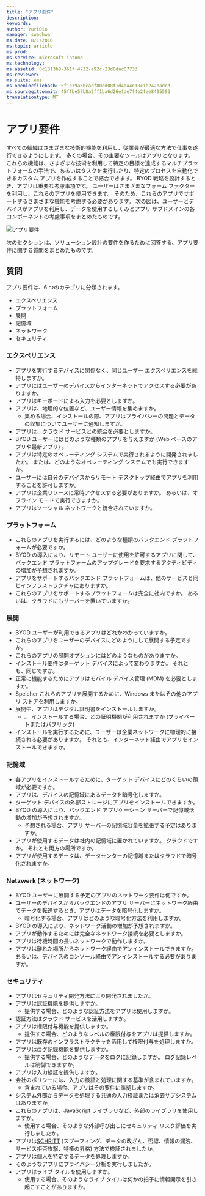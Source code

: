 ```yaml
---
title: "アプリ要件"
description: 
keywords: 
author: YuriDio
manager: swadhwa
ms.date: 8/1/2016
ms.topic: article
ms.prod: 
ms.service: microsoft-intune
ms.technology: 
ms.assetid: 0c1313b9-361f-4732-a92c-23d0dac07733
ms.reviewer: 
ms.suite: ems
ms.openlocfilehash: 5f1e79a50cadf80ad08f1d4aa4e18c1e242eadcd
ms.sourcegitcommit: 45ffbe57b8a2ff1ba6d26efde7f4e2fee8495593
translationtype: MT
---
```

# <a name=""></a>アプリ要件

すべての組織はさまざまな技術的機能を利用し、従業員が最適な方法で仕事を遂行できるようにします。 多くの場合、その主要なツールはアプリとなります。 これらの機能は、さまざまな技術を利用して特定の目標を達成するマルチプラットフォームの手法で、あるいはタスクを実行したり、特定のプロセスを自動化できるカスタム アプリを作成することで結合できます。 BYOD 戦略を設計するとき、アプリは重要な考慮事項です。 ユーザーはさまざまなフォーム ファクターを利用し、これらのアプリを使用できます。 そのため、これらのアプリでサポートするさまざまな機能を考慮する必要があります。 次の図は、ユーザーとデバイスがアプリを利用し、データを使用するしくみとアプリ サブドメインの各コンポーネントの考慮事項をまとめたものです。

![アプリ要件](./media/BYOD_Figure5.png)

次のセクションは、ソリューション設計の要件を作るために回答する、アプリ要件に関する質問をまとめたものです。

## <a name=""></a>質問

アプリ要件は、6 つのカテゴリに分類されます。

- エクスペリエンス
- プラットフォーム
- 展開
- 記憶域
- ネットワーク
- セキュリティ


### <a name=""></a>エクスペリエンス

- アプリを実行するデバイスに関係なく、同じユーザー エクスペリエンスを維持しますか。
- アプリにはユーザーのデバイスからインターネットでアクセスする必要がありますか。
- アプリはキーボードによる入力を必要としますか。
- アプリは、地理的な位置など、ユーザー情報を集めますか。
    - 集める場合、インストールの際、アプリはプライバシーの問題とデータの収集についてユーザーに通知しますか。
- アプリは、クラウド サービスとの統合を必要としますか。
- BYOD ユーザーにはどのような種類のアプリを与えますか (Web ベースのアプリや最新アプリ) 。
- アプリは特定のオペレーティング システムで実行されるように開発されましたか。 または、どのようなオペレーティング システムでも実行できますか。
- ユーザーには自分のデバイスからリモート デスクトップ経由でアプリを利用することを許可しますか。
- アプリは企業リソースに常時アクセスする必要がありますか。 あるいは、オフライン モードで実行できますか。
- アプリはソーシャル ネットワークと統合されていますか。


### <a name=""></a>プラットフォーム

- これらのアプリを実行するには、どのような種類のバックエンド プラットフォームが必要ですか。
- BYOD の導入により、リモート ユーザーに使用を許可するアプリに関して、バックエンド プラットフォームのアップグレードを要求するアクティビティの増加が予想されますか。
- アプリをサポートするバックエンド プラットフォームは、他のサービスと同じインフラストラクチャにありますか。
- これらのアプリをサポートするプラットフォームは完全に社内ですか。 あるいは、クラウドにもサーバーを置いていますか。


### <a name=""></a>展開

- BYOD ユーザーが利用できるアプリはどれかわかっていますか。
- これらのアプリをユーザーのデバイスにどのようにして展開する予定ですか。
- これらのアプリの展開オプションにはどのようなものがありますか。
- インストール要件はターゲット デバイスによって変わりますか。 それとも、同じですか。
- 正常に機能するためにアプリはモバイル デバイス管理 (MDM) を必要としますか。
- Speicher これらのアプリを展開するために、Windows またはその他のアプリ ストアを利用しますか。
- 展開中、アプリはデジタル証明書をインストールしますか。
    - 。 インストールする場合、どの証明機関が利用されますか (プライベートまたはパブリック)
- インストールを実行するために、ユーザーは企業ネットワークに物理的に接続される必要がありますか。 それとも、インターネット経由でアプリをインストールできますか。

### <a name=""></a>記憶域

- 各アプリをインストールするために、ターゲット デバイスにどのくらいの領域が必要ですか。
- アプリは、デバイスの記憶域にあるデータを暗号化しますか。
- ターゲット デバイスの外部ストレージにアプリをインストールできますか。
- BYOD の導入により、バックエンド アプリケーション サーバーで記憶域活動の増加が予想されますか。
    - 予想される場合、アプリ サーバーの記憶域容量を拡張する予定はありますか。
- アプリが使用するデータは社内の記憶域に置かれていますか。 クラウドですか。 それとも両方の場所ですか。
- アプリが使用するデータは、データセンターの記憶域またはクラウドで暗号化されますか。

### <a name="network-"></a>Netzwerk (ネットワーク)

- BYOD ユーザーに展開する予定のアプリのネットワーク要件は何ですか。
- ユーザーのデバイスからバックエンドのアプリ サーバーにネットワーク経由でデータを転送するとき、アプリはデータを暗号化しますか。
    - 暗号化する場合、アプリはどのような暗号化方法を利用しますか。
- BYOD の導入により、ネットワーク活動の増加が予想されますか。
- アプリが動作するためには完全なネットワーク接続を必要としますか。
- アプリは待機時間の長いネットワークで動作しますか。
- アプリは離れた場所からネットワーク経由でアンインストールできますか。 あるいは、デバイスのコンソール経由でアンインストールする必要がありますか。

### <a name=""></a>セキュリティ

- アプリはセキュリティ開発方法により開発されましたか。
- アプリは認証機能を提供しますか。
    - 提供する場合、どのような認証方法をアプリは使用しますか。
- 認証方法はクラウド サービスを活用しますか。
- アプリは権限付与機能を提供しますか。
    - 提供する場合、どのようなレベルの権限付与をアプリは提供しますか。
- アプリは既存のインフラストラクチャを活用して権限付与を処理しますか。
- アプリはログ記録機能を提供しますか。
    - 提供する場合、どのようなデータをログに記録しますか。 ログ記録レベルは制御できますか。
- アプリは入力検証を提供しますか。
- 会社のポリシーには、入力の検証と処理に関する基準が含まれていますか。
    - 含まれている場合、アプリはその要件に準拠しますか。
- システム外部からデータを処理する共通の入力検証または消去サブシステムはありますか。
- これらのアプリは、JavaScript ライブラリなど、外部のライブラリを使用しますか。
    - 使用する場合、そのような外部呼び出しにセキュリティ リスク評価を実行しましたか。
- アプリは[SCHRITT](https://msdn.microsoft.com/library/ee823878.aspx) (スプーフィング、データの改ざん、否認、情報の漏洩、サービス拒否攻撃、特権の昇格) 方法で検証されましたか。
- アプリは個人を特定するデータを処理しますか。
- そのようなアプリにプライバシー分析を実行しましたか。
- アプリはライブ タイルを使用しますか。
    - 使用する場合、そのようなライブ タイルは何かの拍子に情報開示を引き起こすことがありますか。

